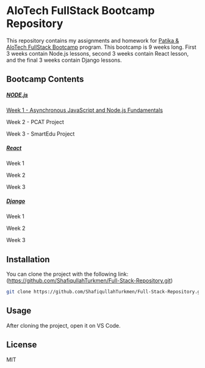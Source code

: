 # AloTech FullStack Bootcamp Repository

This repository contains my assignments and homework for [Patika & AloTech FullStack Bootcamp](https://www.patika.dev/programlar/alotech-fullstack-bootcamp) program. This bootcamp is 9 weeks long. First 3 weeks contain Node.js lessons, second 3 weeks contain React lesson, and the final 3 weeks contain Django lessons.

## Bootcamp Contents

##### [NODE.js](https://github.com/ShafiqullahTurkmen/Full-Stack-Repository/tree/main/Node.js/)
[Week 1 - Asynchronous JavaScript and Node.js Fundamentals](https://github.com/ShafiqullahTurkmen/Full-Stack-Repository/tree/main/Node.js/week1/)

Week 2 - PCAT Project

Week 3 - SmartEdu Project

##### [React](https://github.com/ShafiqullahTurkmen/Full-Stack-Repository/tree/main/React/)
Week 1

Week 2

Week 3

##### [Django](https://github.com/ShafiqullahTurkmen/Full-Stack-Repository/tree/main/Django/)
Week 1

Week 2

Week 3

## Installation
You can clone the project with the following link: (https://github.com/ShafiqullahTurkmen/Full-Stack-Repository.git)
```sh
git clone https://github.com/ShafiqullahTurkmen/Full-Stack-Repository.git
```

## Usage
After cloning the project, open it on VS Code.

## License
MIT
